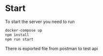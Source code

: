 # Start
To start the server you need to run 

```bash
docker-compose up
npm install
npm run start
```

There is exported file from postman to test api
